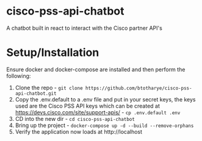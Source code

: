 # cisco-pss-api-chatbot
A chatbot built in react to interact with the Cisco partner API's

# Setup/Installation
Ensure docker and docker-compose are installed and then perform the following:

1. Clone the repo - `git clone https://github.com/btotharye/cisco-pss-api-chatbot.git`
2. Copy the .env.default to a .env file and put in your secret keys, the keys used are the Cisco PSS API keys which can be created at https://devs.cisco.com/site/support-apis/  - `cp .env.default .env`
3. CD into the new dir - `cd cisco-pss-api-chatbot`
4. Bring up the project - `docker-compose up -d --build --remove-orphans`
5. Verify the application now loads at http://localhost
